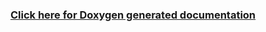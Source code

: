<title>pyDeltaServer - Written by Dave Mariano</title>
    <h3 align="center">
    <a href="https://rawgit.com/d-mariano/DeltaLaser/master/Application/Documentation/html/index.html">Click here for Doxygen generated documentation</a>
    </h3>
